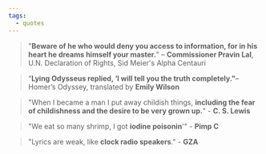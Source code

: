 ```yaml
---
tags:
  - quotes
---
```


> "**Beware of he who would deny you access to information, for in his heart he dreams himself your master.**" – **Commissioner Pravin Lal**, U.N. Declaration of Rights, Sid Meier's Alpha Centauri

> “**Lying Odysseus replied, ‘I will tell you the truth completely."**– Homer’s Odyssey, translated by **Emily Wilson**

> "When I became a man I put away childish things, **including the fear of childishness and the desire to be very grown up.**" - **C. S. Lewis**

> "We eat so many shrimp, I got **iodine poisonin**'" - **Pimp C**

> "Lyrics are weak, like **clock radio speakers**." - **GZA**









